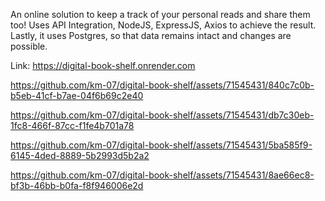 An online solution to keep a track of your personal reads and share them too! Uses API Integration, NodeJS, ExpressJS, Axios to achieve the result. Lastly, it uses Postgres, so that data remains intact and changes are possible.

Link: https://digital-book-shelf.onrender.com



https://github.com/km-07/digital-book-shelf/assets/71545431/840c7c0b-b5eb-41cf-b7ae-04f6b69c2e40



https://github.com/km-07/digital-book-shelf/assets/71545431/db7c30eb-1fc8-466f-87cc-f1fe4b701a78



https://github.com/km-07/digital-book-shelf/assets/71545431/5ba585f9-6145-4ded-8889-5b2993d5b2a2



https://github.com/km-07/digital-book-shelf/assets/71545431/8ae66ec8-bf3b-46bb-b0fa-f8f946006e2d

